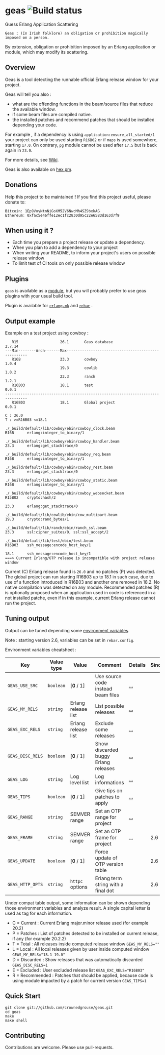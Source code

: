 # geas ![Build status](https://github.com/crownedgrouse/geas/actions/workflows/erlang.yml/badge.svg) #

Guess Erlang Application Scattering

``Geas : (In Irish folklore) an obligation or prohibition magically imposed on a person.``

By extension, obligation or prohibition imposed by an Erlang application or module, which may modify its scattering.

## Overview ##

Geas is a tool detecting the runnable official Erlang release window for your project.

Geas will tell you also :

   - what are the offending functions in the beam/source files that reduce the available window.
   - if some beam files are compiled native.
   - the installed patches and recommend patches that should be installed depending your code.

For example , if a dependency is using ``application:ensure_all_started/1`` your project can only be used starting ``R16B02`` or if ``maps`` is used somewhere, starting ``17.0``. On contrary, ``pg`` module cannot be used after ``17.5`` but is back again in ``23.0``.

For more details, see [Wiki](https://github.com/crownedgrouse/geas/wiki).

Geas is also available on [hex.pm](https://hex.pm/packages/geas).

## Donations ##

Help this project to be maintained ! If you find this project useful, please donate to:

    Bitcoin: 1Ep9VoyNtnNiGoXM52V6NwcMh4SZ9bxkAG
    Ethereum: 0xfac5e46ffe12ec1fc2830d95c22e6583d163d7f9 

## When using it ? ##

- Each time you prepare a project release or update a dependency.
- When you plan to add a dependency to your project
- When writing your README, to inform your project's users on possible release window
- To limit test of CI tools on only possible release window

## Plugins ##

``geas`` is available as a [module](https://github.com/crownedgrouse/geas/wiki/Module-API), but you will probably prefer to use geas plugins with your usual build tool.

Plugin is available for [`erlang.mk`](https://github.com/crownedgrouse/geas/wiki/Erlang.mk-plugin) and [`rebar`](https://github.com/crownedgrouse/geas/wiki/Rebar-plugins) .

## Output example ##

Example on a test project using cowboy :

```
   R15                   26.1       Geas database                      2.7.14
---Min--------Arch-------Max----------------------------------------------------
   R16B                  23.3       cowboy                              1.0.4
                         19.3       cowlib                              1.0.2
                         23.3       ranch                               1.2.1
   R16B03                18.1       test                                0.0.1
--------------------------------------------------------------------------------
   R16B03                18.1       Global project                      0.0.1

C : 26.0
T : >=R16B03 <=18.1

./_build/default/lib/cowboy/ebin/cowboy_clock.beam
R16B      erlang:integer_to_binary/1

./_build/default/lib/cowboy/ebin/cowboy_handler.beam
23.3      erlang:get_stacktrace/0

./_build/default/lib/cowboy/ebin/cowboy_req.beam
R16B      erlang:integer_to_binary/1

./_build/default/lib/cowboy/ebin/cowboy_rest.beam
23.3      erlang:get_stacktrace/0

./_build/default/lib/cowboy/ebin/cowboy_static.beam
R16B      erlang:integer_to_binary/1

./_build/default/lib/cowboy/ebin/cowboy_websocket.beam
R15B02    crypto:hash/2

23.3      erlang:get_stacktrace/0

./_build/default/lib/cowlib/ebin/cow_multipart.beam
19.3      crypto:rand_bytes/1

./_build/default/lib/ranch/ebin/ranch_ssl.beam
23.3      ssl:cipher_suites/0, ssl:ssl_accept/2

./_build/default/lib/test/ebin/test.beam
R16B03    ssh_message:encode_host_key/1

18.1      ssh_message:encode_host_key/1
===> Current Erlang/OTP release is incompatible with project release window

```

Current (C) Erlang release found is `26.0` and no patches (P) was detected.
The global project can run starting R16B03 up to 18.1 in such case, due to use of a function introduced in R16B03 and another one removed in 18.2.
No native compilation was detected on any module.
Recommended patches (R) is optionally proposed when an application used in code is referenced in a not installed patche, even if in this example, current Erlang release cannot run the project.

## Tuning output ##

Output can be tuned depending some [environment variables](https://github.com/crownedgrouse/geas/wiki/Tuning-output).

Note : starting version 2.6, variables can be set in `rebar.config`. 

Environment variables cheatsheet :

**Key**          | **Value type** | **Value**             | **Comment**                           | **Details** | **Since** |
-----------------|----------------|-----------------------|---------------------------------------|-------------|--------|
`GEAS_USE_SRC`   | `boolean`      | [**0** / 1]           | Use source code instead beam files    | [...](https://github.com/crownedgrouse/geas/wiki/Tuning-output#using-source-code) | |
`GEAS_MY_RELS`   | `string`       | Erlang release list   | List possible releases                | [...](https://github.com/crownedgrouse/geas/wiki/Tuning-output#listing-possible-releases) | |
`GEAS_EXC_RELS`  | `string`       | Erlang release list   | Exclude some releases                 | [...](https://github.com/crownedgrouse/geas/wiki/Tuning-output#exclude-some-releases) | |
`GEAS_DISC_RELS` | `boolean`      | [**0** / 1]           | Show discarded buggy Erlang releases  | [...](https://github.com/crownedgrouse/geas/wiki/Tuning-output#discard-some-releases) | |
`GEAS_LOG`       | `string`       | Log level list        | Log informations                      | [...](https://github.com/crownedgrouse/geas/wiki/Tuning-output#log-informations) | |
`GEAS_TIPS`      | `boolean`      | [**0** / 1]           | Give tips on patches to apply         | [...](https://github.com/crownedgrouse/geas/wiki/Tuning-output#tips) | |
`GEAS_RANGE`     | `string`       | SEMVER range          | Set an OTP range for project          | [...](https://github.com/crownedgrouse/geas/wiki/SEMVER-range-and-frame) | |
`GEAS_FRAME`     | `string`       | SEMVER range          | Set an OTP frame for project          | [...](https://github.com/crownedgrouse/geas/wiki/SEMVER-range-and-frame) | 2.6 |
`GEAS_UPDATE`    | `boolean`      | [**0** / 1]           | Force update of OTP version table     |            | 2.6 |
`GEAS_HTTP_OPTS` | `string`       | `httpc` options       | Erlang term string with a final dot   |            | 2.6 |


Under compat table output, some information can be shown depending those environment variables and analyze result.
A single capital letter is used as tag for each information.

   - C = Current : Current Erlang major.minor release used (for example 20.2)
   - P = Patches : List of patches detected to be installed on current release, if any (for example 20.2.2)
   - T = Total   : All releases inside computed release window
      `GEAS_MY_RELS=""`
   - L = Local   : All local releases given by user inside computed window
      `GEAS_MY_RELS="18.1 19.0"`
   - D = Discarded  : Show releases that was automatically discarded
      `GEAS_DISC_RELS=1`
   - E = Excluded  : User excluded release list
      `GEAS_EXC_RELS="R16B03"`
   - R = Recommended : Patches that should be applied, because code is using module impacted by a patch for current version
         `GEAS_TIPS=1`

## Quick Start ##

```
git clone git://github.com/crownedgrouse/geas.git
cd geas
make
make shell
```

## Contributing ##

Contributions are welcome. Please use pull-requests.

